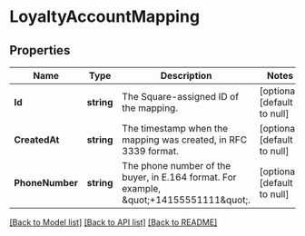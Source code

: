 # LoyaltyAccountMapping

## Properties
Name | Type | Description | Notes
------------ | ------------- | ------------- | -------------
**Id** | **string** | The Square-assigned ID of the mapping. | [optional] [default to null]
**CreatedAt** | **string** | The timestamp when the mapping was created, in RFC 3339 format. | [optional] [default to null]
**PhoneNumber** | **string** | The phone number of the buyer, in E.164 format. For example, \&quot;+14155551111\&quot;. | [optional] [default to null]

[[Back to Model list]](../README.md#documentation-for-models) [[Back to API list]](../README.md#documentation-for-api-endpoints) [[Back to README]](../README.md)

